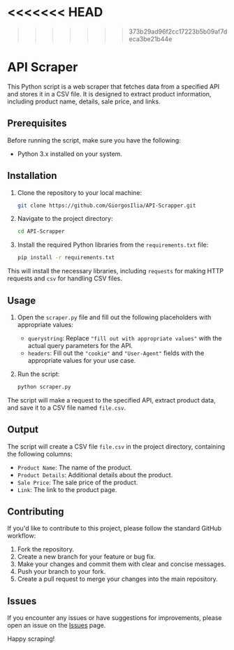 <<<<<<< HEAD
=======

>>>>>>> 373b29ad96f2cc17223b5b09af7deca3be21b44e
# API Scraper

This Python script is a web scraper that fetches data from a specified API and stores it in a CSV file. It is designed to extract product information, including product name, details, sale price, and links.

## Prerequisites

Before running the script, make sure you have the following:

- Python 3.x installed on your system.

## Installation

1. Clone the repository to your local machine:

   ```bash
   git clone https://github.com/GiorgosIlia/API-Scrapper.git
   ```

2. Navigate to the project directory:

   ```bash
   cd API-Scrapper
   ```

3. Install the required Python libraries from the `requirements.txt` file:

   ```bash
   pip install -r requirements.txt
   ```

This will install the necessary libraries, including `requests` for making HTTP requests and `csv` for handling CSV files.

## Usage

1. Open the `scraper.py` file and fill out the following placeholders with appropriate values:

   - `querystring`: Replace `"fill out with appropriate values"` with the actual query parameters for the API.
   - `headers`: Fill out the `"cookie"` and `"User-Agent"` fields with the appropriate values for your use case.

2. Run the script:

   ```bash
   python scraper.py
   ```

The script will make a request to the specified API, extract product data, and save it to a CSV file named `file.csv`.

## Output

The script will create a CSV file `file.csv` in the project directory, containing the following columns:

- `Product Name`: The name of the product.
- `Product Details`: Additional details about the product.
- `Sale Price`: The sale price of the product.
- `Link`: The link to the product page.

## Contributing

If you'd like to contribute to this project, please follow the standard GitHub workflow:

1. Fork the repository.
2. Create a new branch for your feature or bug fix.
3. Make your changes and commit them with clear and concise messages.
4. Push your branch to your fork.
5. Create a pull request to merge your changes into the main repository.

## Issues

If you encounter any issues or have suggestions for improvements, please open an issue on the [Issues](https://github.com/GiorgosIlia/API-Scrapper/issues) page.

Happy scraping!
```

